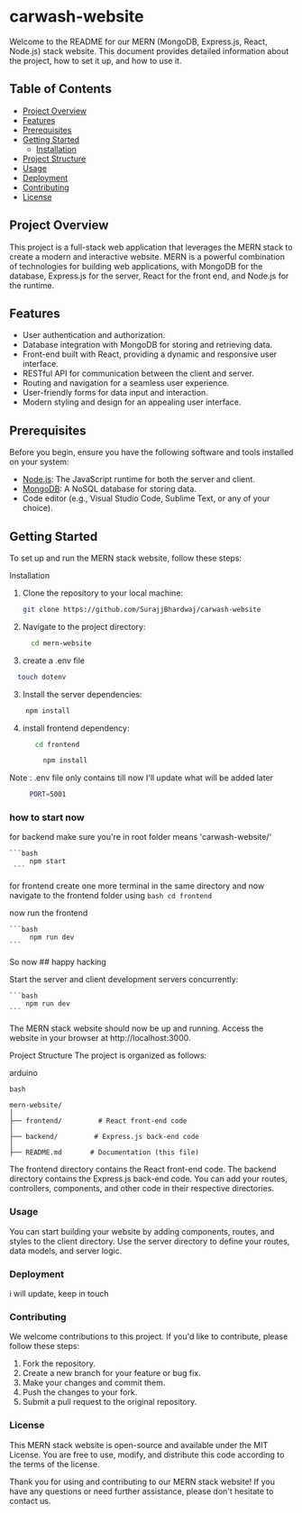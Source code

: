 # carwash-website


Welcome to the README for our MERN (MongoDB, Express.js, React, Node.js) stack website. This document provides detailed information about the project, how to set it up, and how to use it.

## Table of Contents

- [Project Overview](#project-overview)
- [Features](#features)
- [Prerequisites](#prerequisites)
- [Getting Started](#getting-started)
  - [Installation](#installation)
- [Project Structure](#project-structure)
- [Usage](#usage)
- [Deployment](#deployment)
- [Contributing](#contributing)
- [License](#license)

## Project Overview

This project is a full-stack web application that leverages the MERN stack to create a modern and interactive website. MERN is a powerful combination of technologies for building web applications, with MongoDB for the database, Express.js for the server, React for the front end, and Node.js for the runtime.

## Features

- User authentication and authorization.
- Database integration with MongoDB for storing and retrieving data.
- Front-end built with React, providing a dynamic and responsive user interface.
- RESTful API for communication between the client and server.
- Routing and navigation for a seamless user experience.
- User-friendly forms for data input and interaction.
- Modern styling and design for an appealing user interface.

## Prerequisites

Before you begin, ensure you have the following software and tools installed on your system:

- [Node.js](https://nodejs.org/): The JavaScript runtime for both the server and client.
- [MongoDB](https://www.mongodb.com/): A NoSQL database for storing data.
- Code editor (e.g., Visual Studio Code, Sublime Text, or any of your choice).

## Getting Started

To set up and run the MERN stack website, follow these steps:

 Installation

1. Clone the repository to your local machine:

   ```bash
   git clone https://github.com/SurajjBhardwaj/carwash-website
   ```
   
2. Navigate to the project directory:
   ```bash
     cd mern-website
   ```
3. create a .env file
  ```bash
    touch dotenv
  ```
3. Install the server dependencies:


```bash
    npm install
```

4. install frontend dependency: 
   ```bash
      cd frontend
   ```

    ```bash
         npm install
    ```
Note : .env file only contains till now I'll update what will be added later 
   ```bash
        PORT=5001
   ```

### how to start now 
for backend 
make sure you're in root folder means 'carwash-website/'

    ```bash
         npm start
     ```

for frontend create one more terminal in the same directory and now navigate to the frontend folder using 
     ```bash
          cd frontend
     ```

now run the frontend 

    ```bash
         npm run dev
    ```

So now ## happy hacking

Start the server and client development servers concurrently:

    ```bash
        npm run dev
    ```
The MERN stack website should now be up and running. Access the website in your browser at http://localhost:3000.

Project Structure
The project is organized as follows:

arduino

```
bash

mern-website/
│
├── frontend/         # React front-end code
│
├── backend/         # Express.js back-end code
│
├── README.md       # Documentation (this file)
```

The frontend directory contains the React front-end code.
The backend directory contains the Express.js back-end code.
You can add your routes, controllers, components, and other code in their respective directories.

### Usage
You can start building your website by adding components, routes, and styles to the client directory. Use the server directory to define your routes, data models, and server logic.

### Deployment
i will update, keep in touch 


### Contributing
We welcome contributions to this project. If you'd like to contribute, please follow these steps:
1. Fork the repository.
2. Create a new branch for your feature or bug fix.
3. Make your changes and commit them.
4. Push the changes to your fork.
5. Submit a pull request to the original repository.

### License
This MERN stack website is open-source and available under the MIT License. You are free to use, modify, and distribute this code according to the terms of the license.

Thank you for using and contributing to our MERN stack website! If you have any questions or need further assistance, please don't hesitate to contact us.
